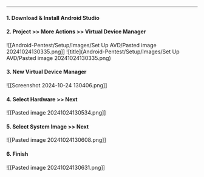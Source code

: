 
---

#### 1. Download & Install Android Studio
#### 2. Project >> More Actions >> Virtual Device Manager
![[Android-Pentest/Setup/Images/Set Up AVD/Pasted image 20241024130335.png]]
![title](Android-Pentest/Setup/Images/Set Up AVD/Pasted image 20241024130335.png)
#### 3. New Virtual Device Manager
![[Screenshot 2024-10-24 130406.png]]

#### 4. Select Hardware >> Next
![[Pasted image 20241024130534.png]]

#### 5. Select System Image >> Next
![[Pasted image 20241024130608.png]]

#### 6. Finish
![[Pasted image 20241024130631.png]]
